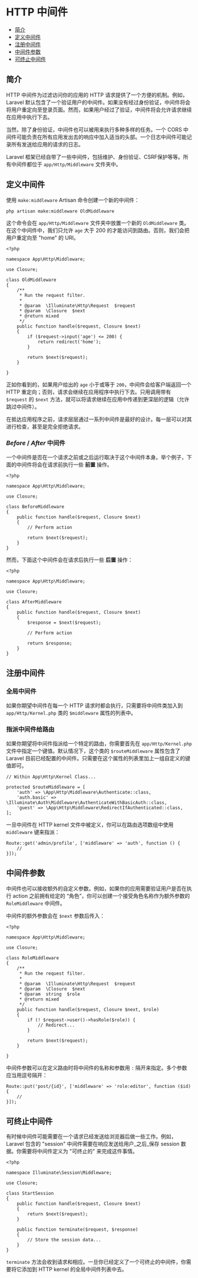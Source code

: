 # HTTP 中间件

- [简介](#introduction)
- [定义中间件](#defining-middleware)
- [注册中间件](#registering-middleware)
- [中间件参数](#middleware-parameters)
- [可终止中间件](#terminable-middleware)

<a name="introduction"></a>
## 简介

HTTP 中间件为过滤访问你的应用的 HTTP 请求提供了一个方便的机制。例如，Laravel 默认包含了一个验证用户的中间件。如果没有经过身份验证，中间件将会将用户重定向至登录页面。然而，如果用户经过了验证，中间件将会允许请求继续在应用中执行下去。

当然，除了身份验证，中间件也可以被用来执行多种多样的任务。一个 CORS 中间件可能负责在所有应用发出去的响应中加入适当的头部。一个日志中间件可能记录所有发送给应用的请求的日志。

Laravel 框架已经自带了一些中间件，包括维护、身份验证、CSRF保护等等。所有中间件都位于 `app/Http/Middleware` 文件夹中。

<a name="defining-middleware"></a>
## 定义中间件

使用 `make:middleware` Artisan 命令创建一个新的中间件：

    php artisan make:middleware OldMiddleware

这个命令会在 `app/Http/Middleware` 文件夹中放置一个新的 `OldMiddleware` 类。在这个中间件中，我们只允许 `age` 大于 200 的才能访问到路由。否则，我们会把用户重定向至 "home" 的 URI。

    <?php

    namespace App\Http\Middleware;

    use Closure;

    class OldMiddleware
    {
        /**
         * Run the request filter.
         *
         * @param  \Illuminate\Http\Request  $request
         * @param  \Closure  $next
         * @return mixed
         */
        public function handle($request, Closure $next)
        {
            if ($request->input('age') <= 200) {
                return redirect('home');
            }

            return $next($request);
        }

    }

正如你看到的，如果用户给出的 `age` 小于或等于 `200`，中间件会给客户端返回一个 HTTP 重定向；否则，请求会继续在应用程序中执行下去。只用调用带有 `$request` 的 `$next` 方法，就可以将请求继续在应用中传递到更深层的逻辑（允许跳过中间件）。 

在抵达应用程序之前，请求层层通过一系列中间件是最好的设计。每一层可以对其进行检查，甚至是完全拒绝请求。


### *Before* / *After* 中间件

一个中间件是否在一个请求之前或之后运行取决于这个中间件本身。举个例子，下面的中间件将会在请求前执行一些 **前置** 操作。

    <?php

    namespace App\Http\Middleware;

    use Closure;

    class BeforeMiddleware
    {
        public function handle($request, Closure $next)
        {
            // Perform action

            return $next($request);
        }
    }

然而，下面这个中间件会在请求后执行一些 **后置** 操作：

    <?php

    namespace App\Http\Middleware;

    use Closure;

    class AfterMiddleware
    {
        public function handle($request, Closure $next)
        {
            $response = $next($request);

            // Perform action

            return $response;
        }
    }

<a name="registering-middleware"></a>
## 注册中间件

### 全局中间件

如果你期望中间件在每一个 HTTP 请求时都会执行，只需要将中间件类加入到 `app/Http/Kernel.php` 类的 `$middleware` 属性的列表中。

### 指派中间件给路由

如果你期望将中间件指派给一个特定的路由，你需要首先在 `app/Http/Kernel.php` 文件中指定一个键值。默认情况下，这个类的 `$routeMiddleware` 属性包含了 Laravel 目前已经配置的中间件。只需要在这个属性的列表里加上一组自定义的键值即可。

    // Within App\Http\Kernel Class...

    protected $routeMiddleware = [
        'auth' => \App\Http\Middleware\Authenticate::class,
        'auth.basic' => \Illuminate\Auth\Middleware\AuthenticateWithBasicAuth::class,
        'guest' => \App\Http\Middleware\RedirectIfAuthenticated::class,
    ];

一旦中间件在 HTTP kernel 文件中被定义，你可以在路由选项数组中使用 `middleware` 键来指派：

    Route::get('admin/profile', ['middleware' => 'auth', function () {
        //
    }]);

<a name="middleware-parameters"></a>
## 中间件参数

中间件也可以接收额外的自定义参数。例如，如果你的应用需要验证用户是否在执行 action 之前拥有给定的 “角色”，你可以创建一个接受角色名称作为额外参数的 `RoleMiddleware` 中间件。

中间件的额外参数会在 `$next` 参数后传入：

    <?php

    namespace App\Http\Middleware;

    use Closure;

    class RoleMiddleware
    {
        /**
         * Run the request filter.
         *
         * @param  \Illuminate\Http\Request  $request
         * @param  \Closure  $next
         * @param  string  $role
         * @return mixed
         */
        public function handle($request, Closure $next, $role)
        {
            if (! $request->user()->hasRole($role)) {
                // Redirect...
            }

            return $next($request);
        }

    }

中间件参数可以在定义路由时将中间件的名称和参数用 `:` 隔开来指定。多个参数应当用逗号隔开：

    Route::put('post/{id}', ['middleware' => 'role:editor', function ($id) {
        //
    }]);

<a name="terminable-middleware"></a>
## 可终止中间件

有时候中间件可能需要在一个请求已经发送给浏览器后做一些工作。例如， Laravel 包含的 "session" 中间件需要在响应发送给用户_之后_保存 session 数据。你需要将中间件定义为 "可终止的" 来完成这件事情。 

    <?php
    
    namespace Illuminate\Session\Middleware;

    use Closure;

    class StartSession
    {
        public function handle($request, Closure $next)
        {
            return $next($request);
        }

        public function terminate($request, $response)
        {
            // Store the session data...
        }
    }

`terminate` 方法会收到请求和相应。一旦你已经定义了一个可终止的中间件，你需要将它添加到 HTTP kernel 的全局中间件列表中去。

